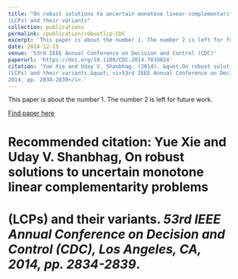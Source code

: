 ```yaml
---
title: "On robust solutions to uncertain monotone linear complementarity problems
(LCPs) and their variants"
collection: publications
permalink: /publication/robustlcp-CDC
excerpt: 'This paper is about the number 1. The number 2 is left for future work.'
date: 2014-12-15
venue: '53rd IEEE Annual Conference on Decision and Control (CDC)'
paperurl: 'https://doi.org/10.1109/CDC.2014.7039824'
citation: 'Yue Xie and Uday V. Shanbhag. (2014). &quot;On robust solutions to uncertain monotone linear complementarity problems
(LCPs) and their variants.&quot; <i>53rd IEEE Annual Conference on Decision and Control (CDC), Los Angeles, CA,
2014, pp. 2834-2839</i>.'
---
```

This paper is about the number 1. The number 2 is left for future work.

[Find paper here](https://doi.org/10.1109/CDC.2014.7039824)

# Recommended citation: Yue Xie and Uday V. Shanbhag, On robust solutions to uncertain monotone linear complementarity problems
# (LCPs) and their variants. <i>53rd IEEE Annual Conference on Decision and Control (CDC), Los Angeles, CA, 2014, pp. 2834-2839</i>.
